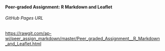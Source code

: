 #### Peer-graded Assignment: R Markdown and Leaflet
###### GitHub Pages URL
https://rawgit.com/ap-wi/peer_assign_markdown/master/Peer_graded_Assignment__R_Markdown_and_Leaflet.html

